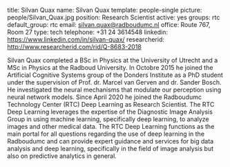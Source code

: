 title: Silvan Quax
name: Silvan Quax
template: people-single
picture: people/Silvan_Quax.jpg
position: Research Scientist
active: yes
groups: rtc
default_group: rtc
email: silvan.quax@radboudumc.nl
office: Route 767, Room 27
type: tech
telephone: +31 24 3614548
linkedin: https://www.linkedin.com/in/silvan-quax/
researcherid: http://www.researcherid.com/rid/Q-8683-2018

Silvan Quax completed a BSc in Physics at the University of Utrecht and a MSc in Physics at the Radboud University. In Octobre 2015 he joined the Artificial Cognitive Systems group of the Donders Institute as a PhD student under the  supervision of Prof. dr. Marcel van Gerven and dr. Sander Bosch. He investigated the neural mechanisms that modulate our perception using neural network models. Since April 2020 he joined the Radboudumc Technology Center (RTC) Deep Learning as Research Scientist. The RTC Deep Learning leverages the expertise of the Diagnostic Image Analysis Group in using machine learning, specifically deep learning, to analyze images and other medical data. The RTC Deep Learning functions as the main portal for all questions regarding the use of deep learning in the Radboudumc and can provide expert guidance and services for big data analysis and deep learning, specifically in the field of image analysis but also on predictive analytics in general.
